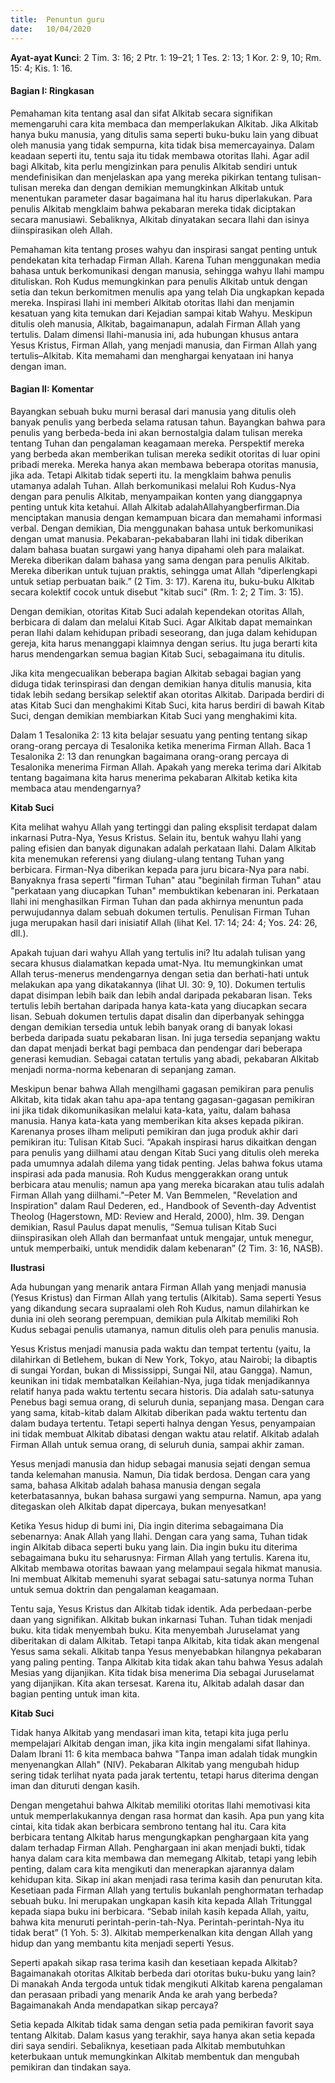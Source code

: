 ```yaml
---
title:  Penuntun guru
date:   10/04/2020
---
```


**Ayat-ayat Kunci**: 2 Tim. 3: 16; 2 Ptr. 1: 19–21; 1 Tes. 2: 13; 1 Kor. 2: 9, 10; Rm. 15: 4; Kis. 1: 16. 

#### Bagian I: Ringkasan 

Pemahaman kita tentang asal dan sifat Alkitab secara signifikan memengaruhi cara kita membaca dan memperlakukan Alkitab. Jika Alkitab hanya buku manusia, yang ditulis sama seperti buku-buku lain yang dibuat oleh manusia yang tidak sempurna, kita tidak bisa memercayainya. Dalam keadaan seperti itu, tentu saja itu tidak membawa otoritas Ilahi. Agar adil bagi Alkitab, kita perlu mengizinkan para penulis Alkitab sendiri untuk mendefinisikan dan menjelaskan apa yang mereka pikirkan tentang tulisan-tulisan mereka dan dengan demikian memungkinkan Alkitab untuk menentukan parameter dasar bagaimana hal itu harus diperlakukan. Para penulis Alkitab mengklaim bahwa pekabaran mereka tidak diciptakan secara manusiawi. Sebaliknya, Alkitab dinyatakan secara Ilahi dan isinya diinspirasikan oleh Allah. 

Pemahaman kita tentang proses wahyu dan inspirasi sangat penting untuk pendekatan kita terhadap Firman Allah. Karena Tuhan menggunakan media bahasa untuk berkomunikasi dengan manusia, sehingga wahyu Ilahi mampu dituliskan. Roh Kudus memungkinkan para penulis Alkitab untuk dengan setia dan tekun berkomitmen menulis apa yang telah Dia ungkapkan kepada mereka. Inspirasi Ilahi ini memberi Alkitab otoritas Ilahi dan menjamin kesatuan yang kita temukan dari Kejadian sampai kitab Wahyu. Meskipun ditulis oleh manusia, Alkitab, bagaimanapun, adalah Firman Allah yang tertulis. Dalam dimensi Ilahi-manusia ini, ada hubungan khusus antara Yesus Kristus, Firman Allah, yang menjadi manusia, dan Firman Allah yang tertulis–Alkitab. Kita memahami dan menghargai kenyataan ini hanya dengan iman. 

#### Bagian II: Komentar 

Bayangkan sebuah buku murni berasal dari manusia yang ditulis oleh banyak penulis yang berbeda selama ratusan tahun. Bayangkan bahwa para penulis yang berbeda-beda ini akan bernostalgia dalam tulisan mereka tentang Tuhan dan pengalaman keagamaan mereka. Perspektif mereka yang berbeda akan memberikan tulisan mereka sedikit otoritas di luar opini pribadi mereka. Mereka hanya akan membawa beberapa otoritas manusia, jika ada. Tetapi Alkitab tidak seperti itu. Ia mengklaim bahwa penulis utamanya adalah Tuhan. Allah berkomunikasi melalui Roh Kudus-Nya dengan para penulis Alkitab, menyampaikan konten yang dianggapnya penting untuk kita ketahui. Allah Alkitab adalahAllahyangberfirman.Dia menciptakan manusia dengan kemampuan bicara dan memahami informasi verbal. Dengan demikian, Dia menggunakan bahasa untuk berkomunikasi dengan umat manusia. Pekabaran-pekababaran Ilahi ini tidak diberikan dalam bahasa buatan surgawi yang hanya dipahami oleh para malaikat. Mereka diberikan dalam bahasa yang sama dengan para penulis Alkitab. Mereka diberikan untuk tujuan praktis, sehingga umat Allah “diperlengkapi untuk setiap perbuatan baik.” (2 Tim. 3: 17). Karena itu, buku-buku Alkitab secara kolektif cocok untuk disebut "kitab suci" (Rm. 1: 2; 2 Tim. 3: 15). 

Dengan demikian, otoritas Kitab Suci adalah kependekan otoritas Allah, berbicara di dalam dan melalui Kitab Suci. Agar Alkitab dapat memainkan peran Ilahi dalam kehidupan pribadi seseorang, dan juga dalam kehidupan gereja, kita harus menanggapi klaimnya dengan serius. Itu juga berarti kita harus mendengarkan semua bagian Kitab Suci, sebagaimana itu ditulis. 

Jika kita mengecualikan beberapa bagian Alkitab sebagai bagian yang diduga tidak terinspirasi dan dengan demikian hanya ditulis manusia, kita tidak lebih sedang bersikap selektif akan otoritas Alkitab. Daripada berdiri di atas Kitab Suci dan menghakimi Kitab Suci, kita harus berdiri di bawah Kitab Suci, dengan demikian membiarkan Kitab Suci yang menghakimi kita. 

Dalam 1 Tesalonika 2: 13 kita belajar sesuatu yang penting tentang sikap orang-orang percaya di Tesalonika ketika menerima Firman Allah. Baca 1 Tesalonika 2: 13 dan renungkan bagaimana orang-orang percaya di Tesalonika menerima Firman Allah. Apakah yang mereka terima dari Alkitab tentang bagaimana kita harus menerima pekabaran Alkitab ketika kita membaca atau mendengarnya? 

**Kitab Suci** 

Kita melihat wahyu Allah yang tertinggi dan paling eksplisit terdapat dalam inkarnasi Putra-Nya, Yesus Kristus. Selain itu, bentuk wahyu Ilahi yang paling efisien dan banyak digunakan adalah perkataan Ilahi. Dalam Alkitab kita menemukan referensi yang diulang-ulang tentang Tuhan yang berbicara. Firman-Nya diberikan kepada para juru bicara-Nya para nabi. Banyaknya frasa seperti "firman Tuhan" atau "beginilah firman Tuhan" atau "perkataan yang diucapkan Tuhan" membuktikan kebenaran ini. Perkataan Ilahi ini menghasilkan Firman Tuhan dan pada akhirnya menuntun pada perwujudannya dalam sebuah dokumen tertulis. Penulisan Firman Tuhan juga merupakan hasil dari inisiatif Allah (lihat Kel. 17: 14; 24: 4; Yos. 24: 26, dll.). 

Apakah tujuan dari wahyu Allah yang tertulis ini? Itu adalah tulisan yang secara khusus dialamatkan kepada umat-Nya. Itu memungkinkan umat Allah terus-menerus mendengarnya dengan setia dan berhati-hati untuk melakukan apa yang dikatakannya (lihat Ul. 30: 9, 10). Dokumen tertulis dapat disimpan lebih baik dan lebih andal daripada pekabaran lisan. Teks tertulis lebih bertahan daripada hanya kata-kata yang diucapkan secara lisan. Sebuah dokumen tertulis dapat disalin dan diperbanyak sehingga dengan demikian tersedia untuk lebih banyak orang di banyak lokasi berbeda daripada suatu pekabaran lisan. Ini juga tersedia sepanjang waktu dan dapat menjadi berkat bagi pembaca dan pendengar dari beberapa generasi kemudian. Sebagai catatan tertulis yang abadi, pekabaran Alkitab menjadi norma-norma kebenaran di sepanjang zaman. 

Meskipun benar bahwa Allah mengilhami gagasan pemikiran para penulis Alkitab, kita tidak akan tahu apa-apa tentang gagasan-gagasan pemikiran ini jika tidak dikomunikasikan melalui kata-kata, yaitu, dalam bahasa manusia. Hanya kata-kata yang memberikan kita akses kepada pikiran. Karenanya proses ilham meliputi pemikiran dan juga produk akhir dari pemikiran itu: Tulisan Kitab Suci. “Apakah inspirasi harus dikaitkan dengan para penulis yang diilhami atau dengan Kitab Suci yang ditulis oleh mereka pada umumnya adalah dilema yang tidak penting. Jelas bahwa fokus utama inspirasi ada pada manusia. Roh Kudus menggerakkan orang untuk berbicara atau menulis; namun apa yang mereka bicarakan atau tulis adalah Firman Allah yang diilhami."–Peter M. Van Bemmelen, "Revelation and Inspiration" dalam Raul Dederen, ed., Handbook of Seventh-day Adventist Theolog (Hagerstown, MD: Review and Herald, 2000), hlm. 39. Dengan demikian, Rasul Paulus dapat menulis, “Semua tulisan Kitab Suci diinspirasikan oleh Allah dan bermanfaat untuk mengajar, untuk menegur, untuk memperbaiki, untuk mendidik dalam kebenaran” (2 Tim. 3: 16, NASB). 

**Ilustrasi** 

Ada hubungan yang menarik antara Firman Allah yang menjadi manusia (Yesus Kristus) dan Firman Allah yang tertulis (Alkitab). Sama seperti Yesus yang dikandung secara supraalami oleh Roh Kudus, namun dilahirkan ke dunia ini oleh seorang perempuan, demikian pula Alkitab memiliki Roh Kudus sebagai penulis utamanya, namun ditulis oleh para penulis manusia. 

Yesus Kristus menjadi manusia pada waktu dan tempat tertentu (yaitu, Ia dilahirkan di Betlehem, bukan di New York, Tokyo, atau Nairobi; Ia dibaptis di sungai Yordan, bukan di Mississippi, Sungai Nil, atau Gangga). Namun, keunikan ini tidak membatalkan Keilahian-Nya, juga tidak menjadikannya relatif hanya pada waktu tertentu secara historis. Dia adalah satu-satunya Penebus bagi semua orang, di seluruh dunia, sepanjang masa. Dengan cara yang sama, kitab-kitab dalam Alkitab diberikan pada waktu tertentu dan dalam budaya tertentu. Tetapi seperti halnya dengan Yesus, penyampaian ini tidak membuat Alkitab dibatasi dengan waktu atau relatif. Alkitab adalah Firman Allah untuk semua orang, di seluruh dunia, sampai akhir zaman. 

Yesus menjadi manusia dan hidup sebagai manusia sejati dengan semua tanda kelemahan manusia. Namun, Dia tidak berdosa. Dengan cara yang sama, bahasa Alkitab adalah bahasa manusia dengan segala keterbatasannya, bukan bahasa surgawi yang sempurna. Namun, apa yang ditegaskan oleh Alkitab dapat dipercaya, bukan menyesatkan! 

Ketika Yesus hidup di bumi ini, Dia ingin diterima sebagaimana Dia sebenarnya: Anak Allah yang Ilahi. Dengan cara yang sama, Tuhan tidak ingin Alkitab dibaca seperti buku yang lain. Dia ingin buku itu diterima sebagaimana buku itu seharusnya: Firman Allah yang tertulis. Karena itu, Alkitab membawa otoritas bawaan yang melampaui segala hikmat manusia. Ini membuat Alkitab memenuhi syarat sebagai satu-satunya norma Tuhan untuk semua doktrin dan pengalaman keagamaan. 

Tentu saja, Yesus Kristus dan Alkitab tidak identik. Ada perbedaan-perbe daan yang signifikan. Alkitab bukan inkarnasi Tuhan. Tuhan tidak menjadi buku. kita tidak menyembah buku. Kita menyembah Juruselamat yang diberitakan di dalam Alkitab. Tetapi tanpa Alkitab, kita tidak akan mengenal Yesus sama sekali. Alkitab tanpa Yesus menyebabkan hilangnya pekabaran yang paling penting. Tanpa Alkitab kita tidak akan tahu bahwa Yesus adalah Mesias yang dijanjikan. Kita tidak bisa menerima Dia sebagai Juruselamat yang dijanjikan. Kita akan tersesat. Karena itu, Alkitab adalah dasar dan bagian penting untuk iman kita. 

**Kitab Suci** 

Tidak hanya Alkitab yang mendasari iman kita, tetapi kita juga perlu mempelajari Alkitab dengan iman, jika kita ingin mengalami sifat Ilahinya. Dalam Ibrani 11: 6 kita membaca bahwa "Tanpa iman adalah tidak mungkin menyenangkan Allah" (NIV). Pekabaran Alkitab yang mengubah hidup sering tidak terlihat nyata pada jarak tertentu, tetapi harus diterima dengan iman dan dituruti dengan kasih. 

Dengan mengetahui bahwa Alkitab memiliki otoritas Ilahi memotivasi kita untuk memperlakukannya dengan rasa hormat dan kasih. Apa pun yang kita cintai, kita tidak akan berbicara sembrono tentang hal itu. Cara kita berbicara tentang Alkitab harus mengungkapkan penghargaan kita yang dalam terhadap Firman Allah. Penghargaan ini akan menjadi bukti, tidak hanya dalam cara kita membawa dan memegang Alkitab, tetapi yang lebih penting, dalam cara kita mengikuti dan menerapkan ajarannya dalam kehidupan kita. Sikap ini akan menjadi rasa terima kasih dan penurutan kita. Kesetiaan pada Firman Allah yang tertulis bukanlah penghormatan terhadap sebuah buku. Ini merupakan ungkapan kasih kita kepada Allah Tritunggal kepada siapa buku ini berbicara. “Sebab inilah kasih kepada Allah, yaitu, bahwa kita menuruti perintah-perin-tah-Nya. Perintah-perintah-Nya itu tidak berat” (1 Yoh. 5: 3). Alkitab memperkenalkan kita dengan Allah yang hidup dan yang membantu kita menjadi seperti Yesus. 

Seperti apakah sikap rasa terima kasih dan kesetiaan kepada Alkitab? Bagaimanakah otoritas Alkitab berbeda dari otoritas buku-buku yang lain? Di manakah Anda tergoda untuk tidak mengikuti Alkitab karena pengalaman dan perasaan pribadi yang menarik Anda ke arah yang berbeda? Bagaimanakah Anda mendapatkan sikap percaya? 

Setia kepada Alkitab tidak sama dengan setia pada pemikiran favorit saya tentang Alkitab. Dalam kasus yang terakhir, saya hanya akan setia kepada diri saya sendiri. Sebaliknya, kesetiaan pada Alkitab membutuhkan keterbukaan untuk memungkinkan Alkitab membentuk dan mengubah pemikiran dan tindakan saya.